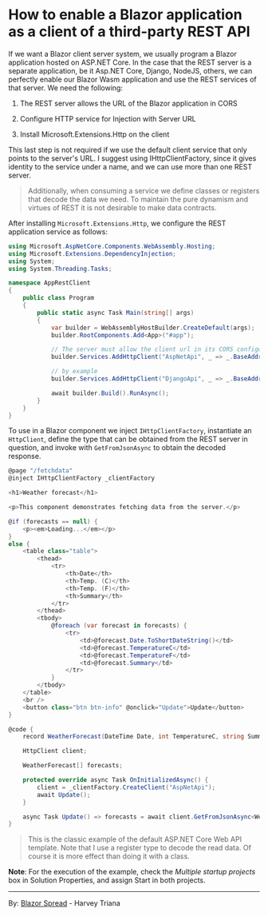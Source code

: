 ﻿# How to enable a Blazor application as a client of a third-party REST API

If we want a Blazor client server system, we usually program a Blazor application hosted on ASP.NET Core. In the case that the REST server is a separate application, be it Asp.NET Core, Django, NodeJS, others, we can perfectly enable our Blazor Wasm application and use the REST services of that server. We need the following:

1. The REST server allows the URL of the Blazor application in CORS

2. Configure HTTP service for Injection with Server URL

3. Install Microsoft.Extensions.Http on the client

This last step is not required if we use the default client service that only points to the server's URL. I suggest using IHttpClientFactory, since it gives identity to the service under a name, and we can use more than one REST server.

> Additionally, when consuming a service we define classes or registers that decode the data we need. To maintain the pure dynamism and virtues of REST it is not desirable to make data contracts.

After installing `Microsoft.Extensions.Http`, we configure the REST application service as follows:

```csharp
using Microsoft.AspNetCore.Components.WebAssembly.Hosting;
using Microsoft.Extensions.DependencyInjection;
using System;
using System.Threading.Tasks;

namespace AppRestClient
{
    public class Program
    {
        public static async Task Main(string[] args)
        {
            var builder = WebAssemblyHostBuilder.CreateDefault(args);
            builder.RootComponents.Add<App>("#app");

            // The server must allow the client url in its CORS configuration
            builder.Services.AddHttpClient("AspNetApi", _ => _.BaseAddress = new Uri("https://localhost:44382"));

            // by example
            builder.Services.AddHttpClient("DjangoApi", _ => _.BaseAddress = new Uri("https://localhost:5000"));

            await builder.Build().RunAsync();
        }
    }
}
```

To use in a Blazor component we inject `IHttpClientFactory`, instantiate an `HttpClient`, define the type that can be obtained from the REST server in question, and invoke with `GetFromJsonAsync` to obtain the decoded response.

```csharp
@page "/fetchdata"
@inject IHttpClientFactory _clientFactory

<h1>Weather forecast</h1>

<p>This component demonstrates fetching data from the server.</p>

@if (forecasts == null) {
    <p><em>Loading...</em></p>
}
else {
    <table class="table">
        <thead>
            <tr>
                <th>Date</th>
                <th>Temp. (C)</th>
                <th>Temp. (F)</th>
                <th>Summary</th>
            </tr>
        </thead>
        <tbody>
            @foreach (var forecast in forecasts) {
                <tr>
                    <td>@forecast.Date.ToShortDateString()</td>
                    <td>@forecast.TemperatureC</td>
                    <td>@forecast.TemperatureF</td>
                    <td>@forecast.Summary</td>
                </tr>
            }
        </tbody>
    </table>
    <br />
    <button class="btn btn-info" @onclick="Update">Update</button>
}

@code {
    record WeatherForecast(DateTime Date, int TemperatureC, string Summary, int TemperatureF);

    HttpClient client;

    WeatherForecast[] forecasts;

    protected override async Task OnInitializedAsync() {
        client = _clientFactory.CreateClient("AspNetApi");
        await Update();
    }

    async Task Update() => forecasts = await client.GetFromJsonAsync<WeatherForecast[]>("WeatherForecast");
}

```

> This is the classic example of the default ASP.NET Core Web API template. Note that I use a register type to decode the read data. Of course it is more effect than doing it with a class.

**Note**: For the execution of the example, check the *Multiple startup projects* box in Solution Properties, and assign Start in both projects.

---

By: [Blazor Spread](https://www.blazorspread.net) - Harvey Triana

